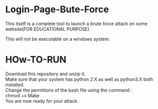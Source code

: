 # Login-Page-Bute-Force
This itself is a complete tool to launch a brute force attack on some website(FOR EDUCATIONAL PURPOSE).

This will not be executable on a windows system.

# HOw-TO-RUN 
Download this repository and unzip it.  
Make sure that your system has python 2.X as well as python3.X both installed.  
Change the permitions of the bash file using the command :  
chmod +x Make  
You are now ready for your attack.  
